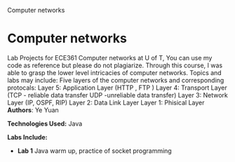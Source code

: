 Computer networks


# Computer networks
Lab Projects for ECE361  Computer networks at U of T, You can use my code as reference but please do not plagiarize.
Through this course, I was able to grasp the lower level intricacies of computer networks.
Topics and labs may include:
Five layers of the computer networks and corresponding protocals:</b>
Layer 5: Application Layer  (HTTP , FTP )</b>
Layer 4: Transport Layer (TCP - reliable data transfer   UDP -unreliable data transfer)</b>
Layer 3: Network Layer (IP, OSPF, RIP)</b>
Layer 2: Data Link Layer </b>
Layer 1: Phisical Layer</b>
**Authors**: Ye Yuan</b>

**Technologies Used:** Java</b>

**Labs Include:**
  - **Lab 1** Java warm up, practice of socket programming</b>
